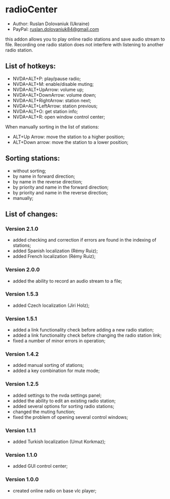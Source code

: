 # radioCenter

* Author: Ruslan Dolovaniuk (Ukraine)
* PayPal: ruslan.dolovaniuk84@gmail.com

this addon allows you to play online radio stations and save audio stream to file.
Recording one radio station does not interfere with listening to another radio station.


## List of hotkeys:
* NVDA+ALT+P: play/pause radio;
* NVDA+ALT+M: enable/disable muting;
* NVDA+ALT+UpArrow: volume up;
* NVDA+ALT+DownArrow: volume down;
* NVDA+ALT+RightArrow: station next;
* NVDA+ALT+LeftArrow: station previous;
* NVDA+ALT+O: get station info;
* NVDA+ALT+R: open window control center;

When manually sorting in the list of stations:
* ALT+Up Arrow: move the station to a higher position;
* ALT+Down arrow: move the station to a lower position;

## Sorting stations:
* without sorting;
* by name in forward direction;
* by name in the reverse direction;
* by priority and name in the forward direction;
* by priority and name in the reverse direction;
* manually;

## List of changes:
### Version 2.1.0
* added checking and correction if errors are found in the indexing of stations;
* added Spanish localization (Rémy Ruiz);
* added French localization (Rémy Ruiz);

### Version 2.0.0
* added the ability to record an audio stream to a file;

### Version 1.5.3
* added Czech localization (Jiri Holz);

### Version 1.5.1
* added a link functionality check before adding a new radio station;
* added a link functionality check before changing the radio station link;
* fixed a number of minor errors in operation;

### Version 1.4.2
* added manual sorting of stations;
* added a key combination for mute mode;

### Version 1.2.5
* added settings to the nvda settings panel;
* added the ability to edit an existing radio station;
* added several options for sorting radio stations;
* changed the muting function;
* fixed the problem of opening several control windows;

### Version 1.1.1
* added Turkish localization (Umut Korkmaz);

### Version 1.1.0
* added GUI control center;

### Version 1.0.0
* created online radio on base vlc player;
